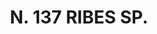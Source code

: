 ---
title: "N. 137 RIBES SP."
plant-name: "N. 137."
plant-number: "137"
plant-xml: "/assets/xml/plant137.xml"
plant-img1: "/assets/img/plant137_verso.jpg"
plant-img2: "/assets/img/plant137.jpg"
plant-title: "N. 137 RIBES SP."
plant-taxon-link: "http://www.worldfloraonline.org/taxon/wfo-0000422807"
plant-taxon-content: "[Viburnum Opulus L.]"
layout: single-xml
---